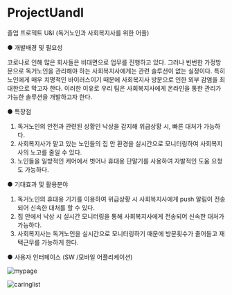 # ProjectUandI
졸업 프로젝트 U&amp;I (독거노인과 사회복지사를 위한 어플)

● 개발배경 및 필요성 

코로나로 인해 많은 회사들은 비대면으로 업무를 진행하고 있다. 그러나 빈번한 가정방문으로 독거노인을 관리해야 하는 사회복지사에게는 관련 솔루션이 없는 실정이다. 
특히 노인에게 매우 치명적인 바이러스이기 때문에 사회복지사 방문으로 인한 외부 감염을 최대한으로 막고자 한다.
이러한 이유로 우리 팀은 사회복지사에게 온라인을 통한 관리가 가능한 솔루션을 개발하고자 한다.

● 특장점

 1. 독거노인의 안전과 관련된 상황인 낙상을 감지해 위급상황 시, 빠른 대처가 가능하다.
 2. 사회복지사가 맡고 있는 노인들의 집 안 환경을 실시간으로 모니터링하여 사회복지사의 노고를 줄일 수 있다.
 3. 노인들을 일방적인 케어에서 벗어나 휴대용 단말기를 사용하여 자발적인 도움 요청도 가능하다.
 
● 기대효과 및 활용분야 

 1. 독거노인의 휴대용 기기를 이용하여 위급상황 시 사회복지사에게 push 알림이 전송되어 신속한 대처를 할 수 있다.
 2. 집 안에서 낙상 시 실시간 모니터링을 통해 사회복지사에게 전송되어 신속한 대처가 가능하다.
 3. 사회복지사는 독거노인을 실시간으로 모니터링하기 때문에 방문횟수가 줄어들고 재택근무를 가능하게 한다.
 
 
● 사용자 인터페이스 (SW /모바일 어플리케이션)

![mypage](https://user-images.githubusercontent.com/61223256/104095813-404cf480-52dc-11eb-821a-311d7994d42b.png)

![caringlist](https://user-images.githubusercontent.com/61223256/104095934-f6184300-52dc-11eb-9517-eb4b9fb96c65.png)
